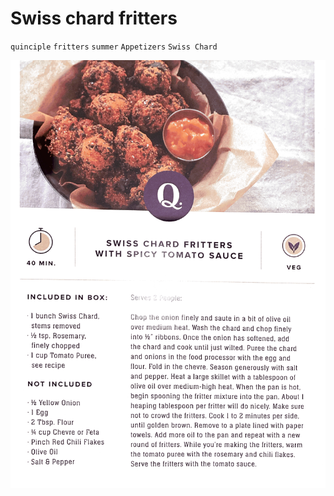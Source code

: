 # Swiss chard fritters

`quinciple` `fritters` `summer` `Appetizers` `Swiss Chard`

![Evernote_Snapshot_20200730_092910.png](image/Evernote_Snapshot_20200730_092910.png)
